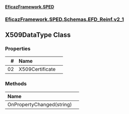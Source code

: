 #### [EficazFramework.SPED](EficazFrameworkSPED.md 'EficazFramework SPED')
### [EficazFramework.SPED.Schemas.EFD_Reinf.v2_1](EficazFramework.SPED.Schemas.EFD_Reinf.v2_1.md 'EficazFramework.SPED.Schemas.EFD_Reinf.v2_1')

## X509DataType Class
### Properties

| # | Name | |
| ---: | :--- | :--- |
| 02 | X509Certificate |  |
### Methods

| Name | |
| :--- | :--- |
| OnPropertyChanged(string) |  |
